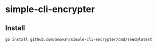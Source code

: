 # simple-cli-encrypter

## Install

```bash
go install github.com/amovah/simple-cli-encrypter/cmd/senc@latest
```
